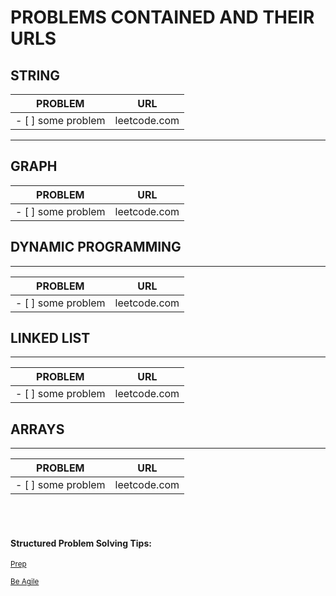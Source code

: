 # PROBLEMS CONTAINED AND THEIR URLS

## STRING
PROBLEM | URL |
----------| ----------
- [ ]  some problem | leetcode.com
----------
## GRAPH
PROBLEM | URL |
----------| ----------
 - [ ]  some problem | leetcode.com
## DYNAMIC PROGRAMMING
----------

PROBLEM | URL |
----------| ----------
- [ ]  some problem | leetcode.com

## LINKED LIST
----------
PROBLEM | URL |
----------| ----------
 - [ ]  some problem | leetcode.com
## ARRAYS
----------
PROBLEM | URL |
----------|----------
- [ ]  some problem | leetcode.com

<br/>
<br/>

#### Structured Problem Solving Tips:

<sub>[Prep](https://medium.com/@alimirio/how-to-solve-problems-on-leetcode-to-prepare-for-technical-interviews-e74781b865d2)</sub>

<sub>[Be Agile](https://chivagarg.medium.com/be-agile-not-prolific-f0f88b86aace)</sub>